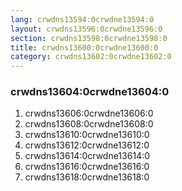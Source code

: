 ```yaml
---
lang: crwdns13594:0crwdne13594:0
layout: crwdns13596:0crwdne13596:0
section: crwdns13598:0crwdne13598:0
title: crwdns13600:0crwdne13600:0
category: crwdns13602:0crwdne13602:0
---
```


### crwdns13604:0crwdne13604:0
1. crwdns13606:0crwdne13606:0
1. crwdns13608:0crwdne13608:0
1. crwdns13610:0crwdne13610:0
1. crwdns13612:0crwdne13612:0
1. crwdns13614:0crwdne13614:0
1. crwdns13616:0crwdne13616:0
1. crwdns13618:0crwdne13618:0
